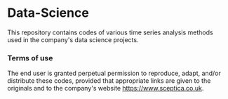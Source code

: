 # Data-Science
This repository contains codes of various time series analysis methods used in the company's data science projects.

### Terms of use
The end user is granted perpetual permission to reproduce, adapt, and/or distribute these codes, provided that appropriate links are given to the originals and to the company's website https://www.sceptica.co.uk.